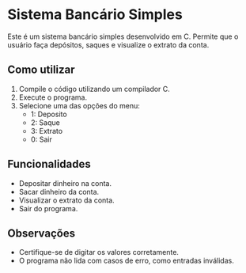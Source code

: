 # Sistema Bancário Simples

Este é um sistema bancário simples desenvolvido em C. Permite que o usuário faça depósitos, saques e visualize o extrato da conta.

## Como utilizar

1. Compile o código utilizando um compilador C.
2. Execute o programa.
3. Selecione uma das opções do menu:
   - 1: Deposito
   - 2: Saque
   - 3: Extrato
   - 0: Sair

## Funcionalidades

- Depositar dinheiro na conta.
- Sacar dinheiro da conta.
- Visualizar o extrato da conta.
- Sair do programa.

## Observações

- Certifique-se de digitar os valores corretamente.
- O programa não lida com casos de erro, como entradas inválidas.
